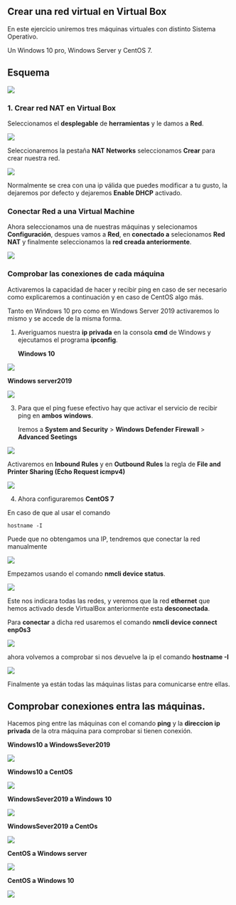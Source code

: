 ## Crear una red virtual en Virtual Box

En este ejercicio uniremos tres máquinas virtuales con distinto Sistema Operativo.

Un Windows 10 pro, Windows Server y CentOS 7.

## Esquema

![](Media/00.png)



### 1. Crear red NAT en Virtual Box



Seleccionamos el **desplegable** de **herramientas** y le damos a **Red**.

![](Media/01.png)

Seleccionaremos la pestaña **NAT Networks** seleccionamos **Crear** para crear nuestra red.

![](Media/02.png)



Normalmente se crea con una ip válida que puedes modificar a tu gusto, la dejaremos por defecto y dejaremos **Enable DHCP** activado.



### Conectar Red a una Virtual Machine

Ahora seleccionamos una de nuestras máquinas y selecionamos **Configuración**, despues vamos a **Red**, en **conectado a** selecionamos **Red NAT** y finalmente seleccionamos la **red creada anteriormente**.

![](Media/03.png)





### Comprobar las conexiones de cada máquina



Activaremos la capacidad de hacer y recibir ping en caso de ser necesario como explicaremos a continuación y en caso de CentOS algo más.



Tanto en Windows 10 pro como en Windows Server 2019 activaremos lo mismo y se accede de la misma forma.



1. Averiguamos nuestra **ip privada** en la consola **cmd** de Windows y ejecutamos el programa **ipconfig**.

   **Windows 10**

![](Media/04.png)

 **Windows server2019**

![](Media/05.png)



3. Para que el ping fuese efectivo hay que activar el servicio de recibir ping en **ambos** **windows**.

   Iremos a **System and Security** > **Windows Defender Firewall** > **Advanced Seetings**

![](Media/06.png)

Activaremos en **Inbound Rules** y en **Outbound Rules** la regla de **File and Printer Sharing (Echo Request icmpv4)**

![](Media/07.png)



4. Ahora configuraremos **CentOS 7**

En caso de que al usar el comando

```
hostname -I
```

Puede que no obtengamos una IP, tendremos que conectar la red manualmente



![](Media/10.png)



Empezamos usando el comando **nmcli device status**.

![](Media/11.png)



Este nos indicara todas las redes, y veremos que la red **ethernet** que hemos activado desde VirtualBox anteriormente esta **desconectada**.

Para **conectar** a dicha red usaremos el comando **nmcli device connect enp0s3**

![](Media/12.png)



ahora volvemos a comprobar si nos devuelve la ip el comando **hostname -I**



![](Media/13.png)



Finalmente ya están todas las máquinas listas para comunicarse entre ellas.



## Comprobar conexiones entra las máquinas.

Hacemos ping entre las máquinas con el comando **ping** y la **direccion ip privada** de la otra máquina para comprobar si tienen conexión.

**Windows10 a WindowsSever2019**

![](Media/08.png)



**Windows10 a CentOS**

![](Media/14.png)



**WindowsSever2019 a Windows 10**

![](Media/09.png)



**WindowsSever2019 a CentOs**

![](Media/15.png)



**CentOS a Windows server**

![](Media/16.png)



**CentOS a Windows 10**

![](Media/17.png)